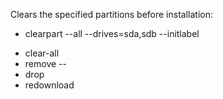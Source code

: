 Clears the specified partitions before installation:
 + clearpart --all --drives=sda,sdb --initlabel
 * clear-all
 * remove --
 * drop
 * redownload
